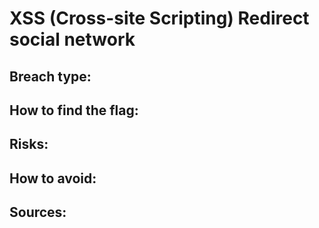 # XSS (Cross-site Scripting) Redirect social network

## Breach type:


## How to find the flag:


## Risks:


## How to avoid:


## Sources:
